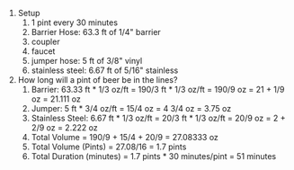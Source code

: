 1. Setup
	1. 1 pint every 30 minutes
	2. Barrier Hose: 63.3 ft of 1/4" barrier
	3. coupler
	4. faucet
	5. jumper hose: 5 ft of 3/8" vinyl
	6. stainless steel: 6.67 ft of 5/16" stainless
2. How long will a pint of beer be in the lines?
	1. Barrier: 63.33 ft * 1/3 oz/ft = 190/3 ft * 1/3 oz/ft = 190/9 oz = 21 + 1/9 oz = 21.111 oz
	2. Jumper: 5 ft * 3/4 oz/ft = 15/4 oz = 4 3/4 oz = 3.75 oz
	3. Stainless Steel: 6.67 ft * 1/3 oz/ft = 20/3 ft * 1/3 oz/ft = 20/9 oz = 2 + 2/9 oz = 2.222 oz
	4. Total Volume = 190/9 + 15/4 + 20/9 = 27.08333 oz
	5. Total Volume (Pints) = 27.08/16 = 1.7 pints
	6. Total Duration (minutes) = 1.7 pints * 30 minutes/pint = 51 minutes